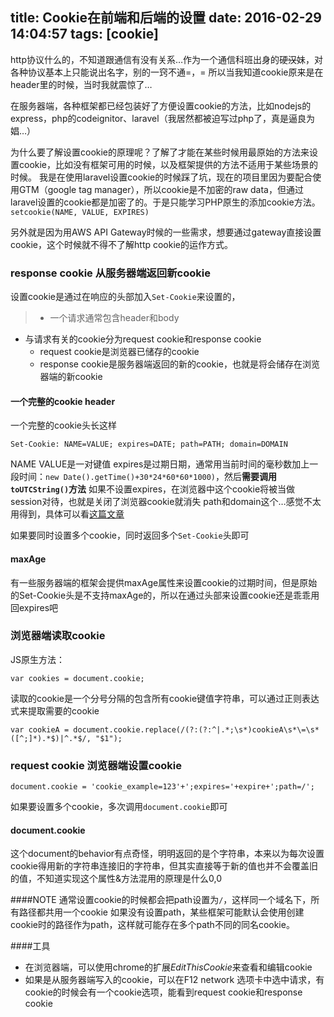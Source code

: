 title: Cookie在前端和后端的设置
date: 2016-02-29 14:04:57
tags: [cookie]
---
http协议什么的，不知道跟通信有没有关系…作为一个通信科班出身的硬~~汉~~妹，对各种协议基本上只能说出名字，别的一窍不通=，= 所以当我知道cookie原来是在header里的时候，当时我就震惊了…

在服务器端，各种框架都已经包装好了方便设置cookie的方法，比如nodejs的express，php的codeignitor、laravel（我居然都被迫写过php了，真是逼良为娼…）

为什么要了解设置cookie的原理呢？了解了才能在某些时候用最原始的方法来设置cookie，比如没有框架可用的时候，以及框架提供的方法不适用于某些场景的时候。
我是在使用laravel设置cookie的时候踩了坑，现在的项目里因为要配合使用GTM（google tag manager），所以cookie是不加密的raw data，但通过laravel设置的cookie都是加密了的。于是只能学习PHP原生的添加cookie方法。`setcookie(NAME, VALUE, EXPIRES)`

另外就是因为用AWS API Gateway时候的一些需求，想要通过gateway直接设置cookie，这个时候就不得不了解http cookie的运作方式。

### response cookie 从服务器端返回新cookie
设置cookie是通过在响应的头部加入`Set-Cookie`来设置的，
> - 一个请求通常包含header和body
- 与请求有关的cookie分为request cookie和response cookie
  - request cookie是浏览器已储存的cookie
  - response cookie是服务器端返回的新的cookie，也就是将会储存在浏览器端的新cookie

#### 一个完整的cookie header
一个完整的cookie头长这样
```
Set-Cookie: NAME=VALUE; expires=DATE; path=PATH; domain=DOMAIN
```
NAME VALUE是一对键值
expires是过期日期，通常用当前时间的毫秒数加上一段时间：`new Date().getTime()+30*24*60*60*1000)`，然后**需要调用`toUTCString()`方法**
如果不设置expires，在浏览器中这个cookie将被当做session对待，也就是关闭了浏览器cookie就消失
path和domain这个…感觉不太用得到，具体可以看[这篇文章](http://blog.sina.com.cn/s/blog_70c4d9410100z3il.html)

如果要同时设置多个cookie，同时返回多个`Set-Cookie`头即可

#### maxAge
有一些服务器端的框架会提供maxAge属性来设置cookie的过期时间，但是原始的Set-Cookie头是不支持maxAge的，所以在通过头部来设置cookie还是乖乖用回expires吧

###  浏览器端读取cookie
JS原生方法：
```
var cookies = document.cookie;
```
读取的cookie是一个分号分隔的包含所有cookie键值字符串，可以通过正则表达式来提取需要的cookie
```
var cookieA = document.cookie.replace(/(?:(?:^|.*;\s*)cookieA\s*\=\s*([^;]*).*$)|^.*$/, "$1");
```
### request cookie 浏览器端设置cookie
```
document.cookie = 'cookie_example=123'+';expires='+expire+';path=/';
```
如果要设置多个cookie，多次调用`document.cookie`即可

#### document.cookie
这个document的behavior有点奇怪，明明返回的是个字符串，本来以为每次设置cookie得用新的字符串连接旧的字符串，但其实直接等于新的值也并不会覆盖旧的值，不知道实现这个属性&方法混用的原理是什么0,0

####NOTE
通常设置cookie的时候都会把path设置为`/`，这样同一个域名下，所有路径都共用一个cookie
如果没有设置path，某些框架可能默认会使用创建cookie时的路径作为path，这样就可能存在多个path不同的同名cookie。

####工具
- 在浏览器端，可以使用chrome的扩展*EditThisCookie*来查看和编辑cookie
- 如果是从服务器端写入的cookie，可以在F12 network 选项卡中选中请求，有cookie的时候会有一个cookie选项，能看到request cookie和response cookie
